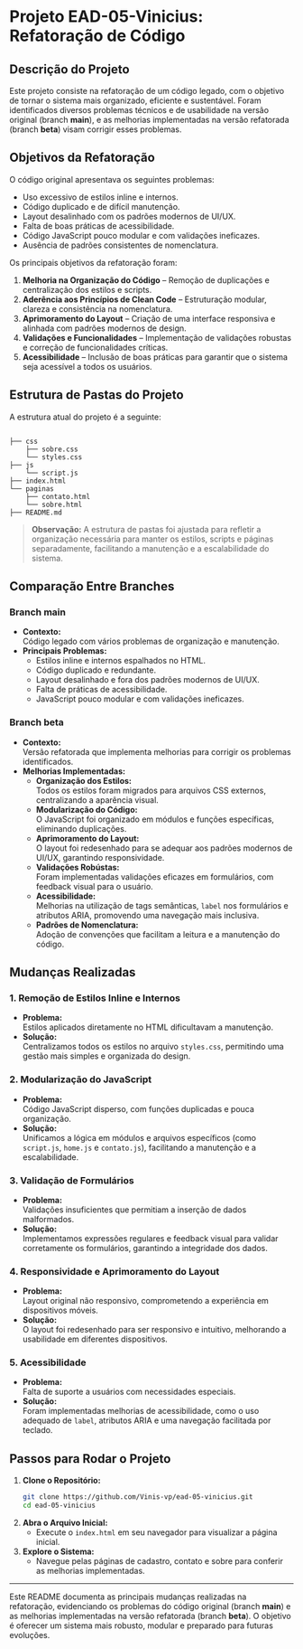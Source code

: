 # Projeto EAD-05-Vinicius: Refatoração de Código

## Descrição do Projeto

Este projeto consiste na refatoração de um código legado, com o objetivo de tornar o sistema mais organizado, eficiente e sustentável. Foram identificados diversos problemas técnicos e de usabilidade na versão original (branch **main**), e as melhorias implementadas na versão refatorada (branch **beta**) visam corrigir esses problemas.

## Objetivos da Refatoração

O código original apresentava os seguintes problemas:
- Uso excessivo de estilos inline e internos.
- Código duplicado e de difícil manutenção.
- Layout desalinhado com os padrões modernos de UI/UX.
- Falta de boas práticas de acessibilidade.
- Código JavaScript pouco modular e com validações ineficazes.
- Ausência de padrões consistentes de nomenclatura.

Os principais objetivos da refatoração foram:
1. **Melhoria na Organização do Código** – Remoção de duplicações e centralização dos estilos e scripts.
2. **Aderência aos Princípios de Clean Code** – Estruturação modular, clareza e consistência na nomenclatura.
3. **Aprimoramento do Layout** – Criação de uma interface responsiva e alinhada com padrões modernos de design.
4. **Validações e Funcionalidades** – Implementação de validações robustas e correção de funcionalidades críticas.
5. **Acessibilidade** – Inclusão de boas práticas para garantir que o sistema seja acessível a todos os usuários.

## Estrutura de Pastas do Projeto

A estrutura atual do projeto é a seguinte:

```

├── css
    ├── sobre.css
    └── styles.css
├── js
    └── script.js
├── index.html
└── paginas
    ├── contato.html
    └── sobre.html
├── README.md
```

> **Observação:** A estrutura de pastas foi ajustada para refletir a organização necessária para manter os estilos, scripts e páginas separadamente, facilitando a manutenção e a escalabilidade do sistema.

## Comparação Entre Branches

### Branch **main**

- **Contexto:**  
  Código legado com vários problemas de organização e manutenção.
- **Principais Problemas:**
  - Estilos inline e internos espalhados no HTML.
  - Código duplicado e redundante.
  - Layout desalinhado e fora dos padrões modernos de UI/UX.
  - Falta de práticas de acessibilidade.
  - JavaScript pouco modular e com validações ineficazes.

### Branch **beta**

- **Contexto:**  
  Versão refatorada que implementa melhorias para corrigir os problemas identificados.
- **Melhorias Implementadas:**
  - **Organização dos Estilos:**  
    Todos os estilos foram migrados para arquivos CSS externos, centralizando a aparência visual.
  - **Modularização do Código:**  
    O JavaScript foi organizado em módulos e funções específicas, eliminando duplicações.
  - **Aprimoramento do Layout:**  
    O layout foi redesenhado para se adequar aos padrões modernos de UI/UX, garantindo responsividade.
  - **Validações Robústas:**  
    Foram implementadas validações eficazes em formulários, com feedback visual para o usuário.
  - **Acessibilidade:**  
    Melhorias na utilização de tags semânticas, `label` nos formulários e atributos ARIA, promovendo uma navegação mais inclusiva.
  - **Padrões de Nomenclatura:**  
    Adoção de convenções que facilitam a leitura e a manutenção do código.

## Mudanças Realizadas

### 1. Remoção de Estilos Inline e Internos
- **Problema:**  
  Estilos aplicados diretamente no HTML dificultavam a manutenção.
- **Solução:**  
  Centralizamos todos os estilos no arquivo `styles.css`, permitindo uma gestão mais simples e organizada do design.

### 2. Modularização do JavaScript
- **Problema:**  
  Código JavaScript disperso, com funções duplicadas e pouca organização.
- **Solução:**  
  Unificamos a lógica em módulos e arquivos específicos (como `script.js`, `home.js` e `contato.js`), facilitando a manutenção e a escalabilidade.

### 3. Validação de Formulários
- **Problema:**  
  Validações insuficientes que permitiam a inserção de dados malformados.
- **Solução:**  
  Implementamos expressões regulares e feedback visual para validar corretamente os formulários, garantindo a integridade dos dados.

### 4. Responsividade e Aprimoramento do Layout
- **Problema:**  
  Layout original não responsivo, comprometendo a experiência em dispositivos móveis.
- **Solução:**  
  O layout foi redesenhado para ser responsivo e intuitivo, melhorando a usabilidade em diferentes dispositivos.

### 5. Acessibilidade
- **Problema:**  
  Falta de suporte a usuários com necessidades especiais.
- **Solução:**  
  Foram implementadas melhorias de acessibilidade, como o uso adequado de `label`, atributos ARIA e uma navegação facilitada por teclado.

## Passos para Rodar o Projeto

1. **Clone o Repositório:**
   ```bash
   git clone https://github.com/Vinis-vp/ead-05-vinicius.git
   cd ead-05-vinicius
   ```
2. **Abra o Arquivo Inicial:**
   - Execute o `index.html` em seu navegador para visualizar a página inicial.
3. **Explore o Sistema:**
   - Navegue pelas páginas de cadastro, contato e sobre para conferir as melhorias implementadas.

---

Este README documenta as principais mudanças realizadas na refatoração, evidenciando os problemas do código original (branch **main**) e as melhorias implementadas na versão refatorada (branch **beta**). O objetivo é oferecer um sistema mais robusto, modular e preparado para futuras evoluções.
```
